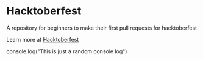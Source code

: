 # Hacktoberfest

A repository for beginners to make their first pull requests for hacktoberfest

Learn more at [Hacktoberfest](https://hacktoberfest.digitalocean.com/)

console.log("This is just a random console log")
